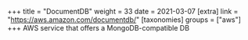 +++
title = "DocumentDB"
weight = 33
date = 2021-03-07
[extra]
link = "https://aws.amazon.com/documentdb/"
[taxonomies]
groups = ["aws"]
+++
AWS service that offers a MongoDB-compatible DB

